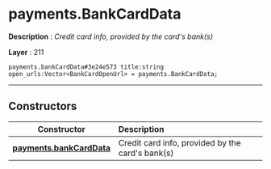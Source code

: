 # payments.BankCardData

**Description** : *Credit card info, provided by the card's bank(s)*

**Layer** : 211

```tl
payments.bankCardData#3e24e573 title:string open_urls:Vector<BankCardOpenUrl> = payments.BankCardData;
```

---

## Constructors

| Constructor | Description |
| :---: | :--- |
| [**payments.bankCardData**](constructor/payments.bankCardData) | Credit card info, provided by the card's bank(s) |